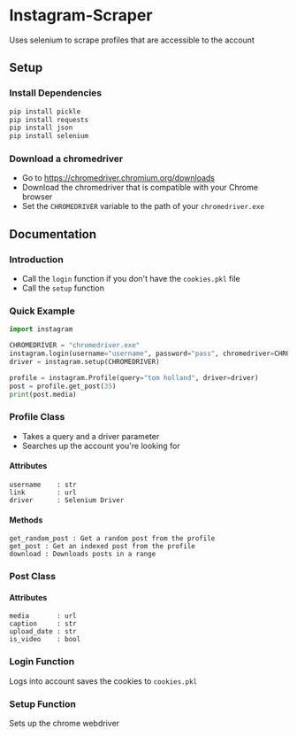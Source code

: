 # Instagram-Scraper
Uses selenium to scrape profiles that are accessible to the account

## Setup
### Install Dependencies
```sh
pip install pickle
pip install requests
pip install json
pip install selenium
```

### Download a chromedriver
- Go to https://chromedriver.chromium.org/downloads
- Download the chromedriver that is compatible with your Chrome browser
- Set the `CHROMEDRIVER` variable to the path of your `chromedriver.exe`

## Documentation
### Introduction
- Call the `login` function if you don't have the `cookies.pkl` file
- Call the `setup` function

### Quick Example
```py
import instagram

CHROMEDRIVER = "chromedriver.exe"
instagram.login(username="username", password="pass", chromedriver=CHROMEDRIVER)
driver = instagram.setup(CHROMEDRIVER)

profile = instagram.Profile(query="tom holland", driver=driver)
post = profile.get_post(35)
print(post.media)
```

### Profile Class
- Takes a query and a driver parameter
- Searches up the account you're looking for

#### Attributes
```
username    : str
link        : url
driver      : Selenium Driver
```
#### Methods
```
get_random_post : Get a random post from the profile
get_post : Get an indexed post from the profile
download : Downloads posts in a range
```

### Post Class
#### Attributes
```
media       : url
caption     : str
upload_date : str
is_video    : bool
```

### Login Function
Logs into account saves the cookies to `cookies.pkl`

### Setup Function
Sets up the chrome webdriver

